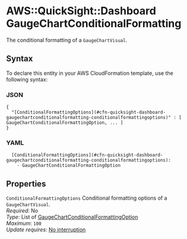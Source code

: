 # AWS::QuickSight::Dashboard GaugeChartConditionalFormatting<a name="aws-properties-quicksight-dashboard-gaugechartconditionalformatting"></a>

The conditional formatting of a `GaugeChartVisual`\.

## Syntax<a name="aws-properties-quicksight-dashboard-gaugechartconditionalformatting-syntax"></a>

To declare this entity in your AWS CloudFormation template, use the following syntax:

### JSON<a name="aws-properties-quicksight-dashboard-gaugechartconditionalformatting-syntax.json"></a>

```
{
  "[ConditionalFormattingOptions](#cfn-quicksight-dashboard-gaugechartconditionalformatting-conditionalformattingoptions)" : [ GaugeChartConditionalFormattingOption, ... ]
}
```

### YAML<a name="aws-properties-quicksight-dashboard-gaugechartconditionalformatting-syntax.yaml"></a>

```
  [ConditionalFormattingOptions](#cfn-quicksight-dashboard-gaugechartconditionalformatting-conditionalformattingoptions):
    - GaugeChartConditionalFormattingOption
```

## Properties<a name="aws-properties-quicksight-dashboard-gaugechartconditionalformatting-properties"></a>

`ConditionalFormattingOptions` <a name="cfn-quicksight-dashboard-gaugechartconditionalformatting-conditionalformattingoptions"></a>
Conditional formatting options of a `GaugeChartVisual`\.  
_Required_: No  
_Type_: List of [GaugeChartConditionalFormattingOption](aws-properties-quicksight-dashboard-gaugechartconditionalformattingoption.md)  
_Maximum_: `100`  
_Update requires_: [No interruption](https://docs.aws.amazon.com/AWSCloudFormation/latest/UserGuide/using-cfn-updating-stacks-update-behaviors.html#update-no-interrupt)
